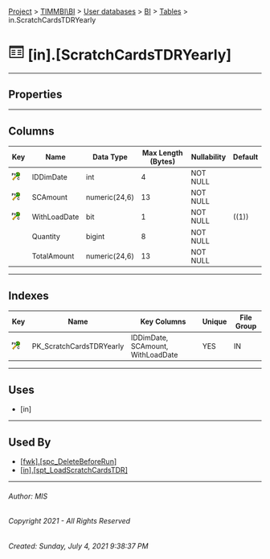 #### 

[Project](../../../../index.md) > [TIMMBI\\BI](../../../index.md) > [User databases](../../index.md) > [BI](../index.md) > [Tables](Tables.md) > in.ScratchCardsTDRYearly

# ![Tables](../../../../Images/Table32.png) [in].[ScratchCardsTDRYearly]

---

## <a name="#properties"></a>Properties



---

## <a name="#columns"></a>Columns

| Key | Name | Data Type | Max Length (Bytes) | Nullability | Default |
|---|---|---|---|---|---|
| [![Cluster Primary Key PK_ScratchCardsTDRYearly: IDDimDate\SCAmount\WithLoadDate](../../../../Images/pkcluster.png)](#indexes) | IDDimDate | int | 4 | NOT NULL |  |
| [![Cluster Primary Key PK_ScratchCardsTDRYearly: IDDimDate\SCAmount\WithLoadDate](../../../../Images/pkcluster.png)](#indexes) | SCAmount | numeric(24,6) | 13 | NOT NULL |  |
| [![Cluster Primary Key PK_ScratchCardsTDRYearly: IDDimDate\SCAmount\WithLoadDate](../../../../Images/pkcluster.png)](#indexes) | WithLoadDate | bit | 1 | NOT NULL | ((1)) |
|  | Quantity | bigint | 8 | NOT NULL |  |
|  | TotalAmount | numeric(24,6) | 13 | NOT NULL |  |


---

## <a name="#indexes"></a>Indexes

| Key | Name | Key Columns | Unique | File Group |
|---|---|---|---|---|
| [![Cluster Primary Key PK_ScratchCardsTDRYearly: IDDimDate\SCAmount\WithLoadDate](../../../../Images/pkcluster.png)](#indexes) | PK_ScratchCardsTDRYearly | IDDimDate, SCAmount, WithLoadDate | YES | IN |


---

## <a name="#uses"></a>Uses

* [in]


---

## <a name="#usedby"></a>Used By

* [[fwk].[spc_DeleteBeforeRun]](../Programmability/Stored_Procedures/spc_DeleteBeforeRun.md)
* [[in].[spt_LoadScratchCardsTDR]](../Programmability/Stored_Procedures/spt_LoadScratchCardsTDR.md)


---

###### Author:  MIS

###### Copyright 2021 - All Rights Reserved

###### Created: Sunday, July 4, 2021 9:38:37 PM

